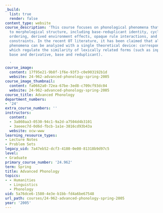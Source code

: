 ```yaml
---
_build:
  list: true
  render: false
content_type: website
course_description: 'This course focuses on phonological phenomena that are sensitive
  to morphological structure, including base-reduplicant identity, cyclicity, level
  ordering, derived environment effects, opaque rule interactions, and morpheme structure
  constraints. In the recent OT literature, it has been claimed that all of these
  phenomena can be analyzed with a single theoretical device: correspondence constraints,
  which regulate the similarity of lexically related forms (such as input and output,
  base and derivative, base and reduplicant).

  '
course_image:
  content: 17f95e21-9b8f-1f6e-93f3-c0e903192b1d
  website: 24-962-advanced-phonology-spring-2005
course_image_thumbnail:
  content: fa0662a0-72ea-67be-3ed8-c709cf93dc04
  website: 24-962-advanced-phonology-spring-2005
course_title: Advanced Phonology
department_numbers:
- '24'
extra_course_numbers: ''
instructors:
  content:
  - 3a860aa3-0530-94c1-9a2d-a7504d4b3101
  - 3aeeec7d-0d6d-fbcb-1a1e-3816cd93b43a
  website: ocw-www
learning_resource_types:
- Lecture Notes
- Problem Sets
legacy_uid: 7a47eb52-dcf3-4180-0e00-81318b9d97c5
level:
- Graduate
primary_course_number: '24.962'
term: Spring
title: Advanced Phonology
topics:
- - Humanities
  - Linguistics
  - Phonology
uid: 5a76dce6-1580-4e3e-b1bb-fd4a6be67548
url_path: courses/24-962-advanced-phonology-spring-2005
year: '2005'
---
```

